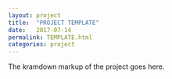 ```yaml
---
layout: project
title:  "PROJECT TEMPLATE"
date:   2017-07-14
permalink: TEMPLATE.html
categories: project
---
```

The kramdown markup of the project goes here.
